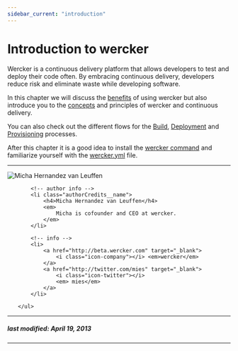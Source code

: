 ```yaml
---
sidebar_current: "introduction"
---
```


# Introduction to wercker

Wercker is a continuous delivery platform that allows developers to test and deploy their code often. By embracing continuous delivery, developers reduce risk and eliminate waste while developing software.

In this chapter we will discuss the [benefits](/articles/introduction/benefits.html) of using wercker but also introduce you to the [concepts](/articles/introduction/concepts.html) and principles of wercker and continuous delivery.

You can also check out the different flows for the [Build](/articles/introduction/build.html), [Deployment](/articles/introduction/deployment.html) and [Provisioning](/articles/introduction/provisioning.html) processes.

After this chapter it is a good idea to install the [wercker command](/articles/cli/) and familiarize yourself with the [wercker.yml](/articles/werckeryml/) file.

-------

<div class="authorCredits">
    <span class="profile-picture">
        <img src="https://secure.gravatar.com/avatar/d4b19718f9748779d7cf18c6303dc17f?d=identicon&s=192" alt="Micha Hernandez van Leuffen"/>
    </span>
    <ul class="authorCredits">

        <!-- author info -->
        <li class="authorCredits__name">
            <h4>Micha Hernandez van Leuffen</h4>
            <em>
                Micha is cofounder and CEO at wercker.
            </em>
        </li>

        <!-- info -->
        <li>
            <a href="http://beta.wercker.com" target="_blank">
                <i class="icon-company"></i> <em>wercker</em>
            </a>
            <a href="http://twitter.com/mies" target="_blank">
                <i class="icon-twitter"></i>
                <em> mies</em>
            </a>
        </li>

    </ul>
</div>

-------
##### last modified: April 19, 2013
-------

